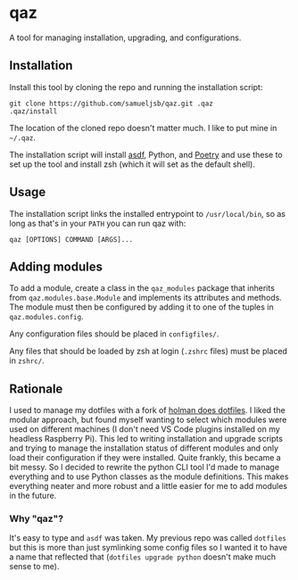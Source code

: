 # qaz

A tool for managing installation, upgrading, and configurations.

## Installation

Install this tool by cloning the repo and running the installation script:

```shell
git clone https://github.com/samueljsb/qaz.git .qaz
.qaz/install
```

The location of the cloned repo doesn't matter much. I like to put mine in
`~/.qaz`.

The installation script will install [asdf][], Python, and [Poetry][] and use
these to set up the tool and install zsh (which it will set as the default
shell).

## Usage

The installation script links the installed entrypoint to `/usr/local/bin`, so
as long as that's in your `PATH` you can run qaz with:

```shell
qaz [OPTIONS] COMMAND [ARGS]...
```

## Adding modules

To add a module, create a class in the `qaz_modules` package that inherits from
`qaz.modules.base.Module` and implements its attributes and methods. The module
must then be configured by adding it to one of the tuples in
`qaz.modules.config`.

Any configuration files should be placed in `configfiles/`.

Any files that should be loaded by zsh at login (`.zshrc` files) must be placed
in `zshrc/`.

## Rationale

I used to manage my dotfiles with a fork of [holman does dotfiles][]. I liked
the modular approach, but found myself wanting to select which modules were used
on different machines (I don't need VS Code plugins installed on my headless
Raspberry Pi). This led to writing installation and upgrade scripts and trying
to manage the installation status of different modules and only load their
configuration if they were installed. Quite frankly, this became a bit messy.
So I decided to rewrite the python CLI tool I'd made to manage everything and to
use Python classes as the module definitions. This makes everything neater and
more robust and a little easier for me to add modules in the future.

### Why "qaz"?

It's easy to type and `asdf` was taken. My previous repo was called `dotfiles`
but this is more than just symlinking some config files so I wanted it to have a
name that reflected that (`dotfiles upgrade python` doesn't make much sense to
me).

[asdf]: https://asdf-vm.com
[Poetry]: https://python-poetry.org
[pipx]: https://pipxproject.github.io/pipx/
[holman does dotfiles]: https://github.com/holman/dotfiles
